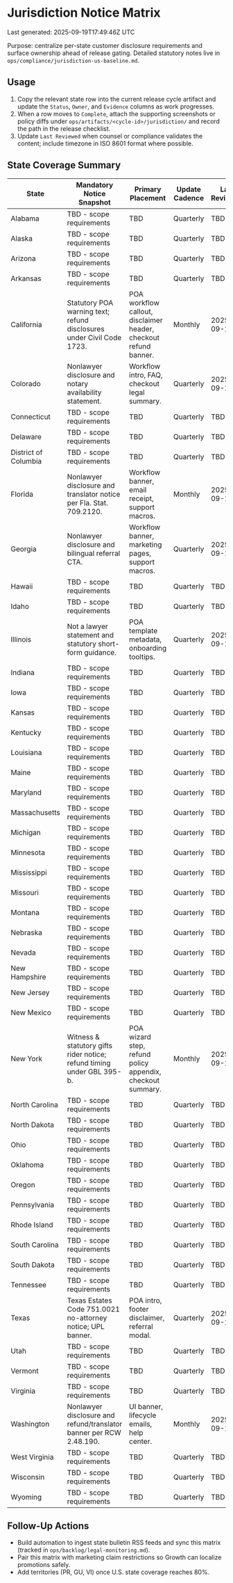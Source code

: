 # Jurisdiction Notice Matrix

Last generated: 2025-09-19T17:49:46Z UTC

Purpose: centralize per-state customer disclosure requirements and surface ownership ahead of release gating. Detailed statutory notes live in `ops/compliance/jurisdiction-us-baseline.md`.

## Usage
1. Copy the relevant state row into the current release cycle artifact and update the `Status`, `Owner`, and `Evidence` columns as work progresses.
2. When a row moves to `Complete`, attach the supporting screenshots or policy diffs under `ops/artifacts/<cycle-id>/jurisdiction/` and record the path in the release checklist.
3. Update `Last Reviewed` when counsel or compliance validates the content; include timezone in ISO 8601 format where possible.

## State Coverage Summary
| State | Mandatory Notice Snapshot | Primary Placement | Update Cadence | Last Reviewed | Owner | Status | Notes |
| --- | --- | --- | --- | --- | --- | --- | --- |
| Alabama | TBD - scope requirements | TBD | Quarterly | TBD | Unassigned | Backlog |   |
| Alaska | TBD - scope requirements | TBD | Quarterly | TBD | Unassigned | Backlog |   |
| Arizona | TBD - scope requirements | TBD | Quarterly | TBD | Unassigned | Backlog |   |
| Arkansas | TBD - scope requirements | TBD | Quarterly | TBD | Unassigned | Backlog |   |
| California | Statutory POA warning text; refund disclosures under Civil Code 1723. | POA workflow callout, disclaimer header, checkout refund banner. | Monthly | 2025-09-19 | Compliance Ops | In progress | Spanish translation pending counsel validation. |
| Colorado | Nonlawyer disclosure and notary availability statement. | Workflow intro, FAQ, checkout legal summary. | Quarterly | 2025-09-19 | Document Intelligence | In progress | Spanish parity plus notary checklist outstanding. |
| Connecticut | TBD - scope requirements | TBD | Quarterly | TBD | Unassigned | Backlog |   |
| Delaware | TBD - scope requirements | TBD | Quarterly | TBD | Unassigned | Backlog |   |
| District of Columbia | TBD - scope requirements | TBD | Quarterly | TBD | Unassigned | Backlog |   |
| Florida | Nonlawyer disclosure and translator notice per Fla. Stat. 709.2120. | Workflow banner, email receipt, support macros. | Monthly | 2025-09-19 | Document Intelligence | In progress | Witness guidance and translator script in draft. |
| Georgia | Nonlawyer disclosure and bilingual referral CTA. | Workflow banner, marketing pages, support macros. | Quarterly | 2025-09-19 | Growth | In progress | Need witness prompt and referral SLA logged. |
| Hawaii | TBD - scope requirements | TBD | Quarterly | TBD | Unassigned | Backlog |   |
| Idaho | TBD - scope requirements | TBD | Quarterly | TBD | Unassigned | Backlog |   |
| Illinois | Not a lawyer statement and statutory short-form guidance. | POA template metadata, onboarding tooltips. | Quarterly | 2025-09-19 | Compliance Ops | Backlog | Need short-form comparison chart from counsel. |
| Indiana | TBD - scope requirements | TBD | Quarterly | TBD | Unassigned | Backlog |   |
| Iowa | TBD - scope requirements | TBD | Quarterly | TBD | Unassigned | Backlog |   |
| Kansas | TBD - scope requirements | TBD | Quarterly | TBD | Unassigned | Backlog |   |
| Kentucky | TBD - scope requirements | TBD | Quarterly | TBD | Unassigned | Backlog |   |
| Louisiana | TBD - scope requirements | TBD | Quarterly | TBD | Unassigned | Backlog |   |
| Maine | TBD - scope requirements | TBD | Quarterly | TBD | Unassigned | Backlog |   |
| Maryland | TBD - scope requirements | TBD | Quarterly | TBD | Unassigned | Backlog |   |
| Massachusetts | TBD - scope requirements | TBD | Quarterly | TBD | Unassigned | Backlog |   |
| Michigan | TBD - scope requirements | TBD | Quarterly | TBD | Unassigned | Backlog |   |
| Minnesota | TBD - scope requirements | TBD | Quarterly | TBD | Unassigned | Backlog |   |
| Mississippi | TBD - scope requirements | TBD | Quarterly | TBD | Unassigned | Backlog |   |
| Missouri | TBD - scope requirements | TBD | Quarterly | TBD | Unassigned | Backlog |   |
| Montana | TBD - scope requirements | TBD | Quarterly | TBD | Unassigned | Backlog |   |
| Nebraska | TBD - scope requirements | TBD | Quarterly | TBD | Unassigned | Backlog |   |
| Nevada | TBD - scope requirements | TBD | Quarterly | TBD | Unassigned | Backlog |   |
| New Hampshire | TBD - scope requirements | TBD | Quarterly | TBD | Unassigned | Backlog |   |
| New Jersey | TBD - scope requirements | TBD | Quarterly | TBD | Unassigned | Backlog |   |
| New Mexico | TBD - scope requirements | TBD | Quarterly | TBD | Unassigned | Backlog |   |
| New York | Witness & statutory gifts rider notice; refund timing under GBL 395-b. | POA wizard step, refund policy appendix, checkout summary. | Monthly | 2025-09-19 | Compliance Ops | Backlog | Awaiting workflow prompts and marketing claim audit. |
| North Carolina | TBD - scope requirements | TBD | Quarterly | TBD | Unassigned | Backlog |   |
| North Dakota | TBD - scope requirements | TBD | Quarterly | TBD | Unassigned | Backlog |   |
| Ohio | TBD - scope requirements | TBD | Quarterly | TBD | Unassigned | Backlog |   |
| Oklahoma | TBD - scope requirements | TBD | Quarterly | TBD | Unassigned | Backlog |   |
| Oregon | TBD - scope requirements | TBD | Quarterly | TBD | Unassigned | Backlog |   |
| Pennsylvania | TBD - scope requirements | TBD | Quarterly | TBD | Unassigned | Backlog |   |
| Rhode Island | TBD - scope requirements | TBD | Quarterly | TBD | Unassigned | Backlog |   |
| South Carolina | TBD - scope requirements | TBD | Quarterly | TBD | Unassigned | Backlog |   |
| South Dakota | TBD - scope requirements | TBD | Quarterly | TBD | Unassigned | Backlog |   |
| Tennessee | TBD - scope requirements | TBD | Quarterly | TBD | Unassigned | Backlog |   |
| Texas | Texas Estates Code 751.0021 no-attorney notice; UPL banner. | POA intro, footer disclaimer, referral modal. | Quarterly | 2025-09-19 | Document Intelligence | Planned | Need county filing checklist attachment. |
| Utah | TBD - scope requirements | TBD | Quarterly | TBD | Unassigned | Backlog |   |
| Vermont | TBD - scope requirements | TBD | Quarterly | TBD | Unassigned | Backlog |   |
| Virginia | TBD - scope requirements | TBD | Quarterly | TBD | Unassigned | Backlog |   |
| Washington | Nonlawyer disclosure and refund/translator banner per RCW 2.48.190. | UI banner, lifecycle emails, help center. | Monthly | 2025-09-19 | Platform | Blocked | Waiting on banner deployment and artifact capture. |
| West Virginia | TBD - scope requirements | TBD | Quarterly | TBD | Unassigned | Backlog |   |
| Wisconsin | TBD - scope requirements | TBD | Quarterly | TBD | Unassigned | Backlog |   |
| Wyoming | TBD - scope requirements | TBD | Quarterly | TBD | Unassigned | Backlog |   |

## Follow-Up Actions
- Build automation to ingest state bulletin RSS feeds and sync this matrix (tracked in `ops/backlog/legal-monitoring.md`).
- Pair this matrix with marketing claim restrictions so Growth can localize promotions safely.
- Add territories (PR, GU, VI) once U.S. state coverage reaches 80%.

